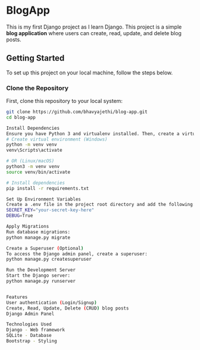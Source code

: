 # BlogApp 

This is my first Django project as I learn Django. This project is a simple **blog application** where users can create, read, update, and delete blog posts.

## Getting Started

To set up this project on your local machine, follow the steps below.

### Clone the Repository

First, clone this repository to your local system:

```sh
git clone https://github.com/bhavyajethi/blog-app.git
cd blog-app

Install Dependencies
Ensure you have Python 3 and virtualenv installed. Then, create a virtual environment and install dependencies:
# Create virtual environment (Windows)
python -m venv venv
venv\Scripts\activate

# OR (Linux/macOS)
python3 -m venv venv
source venv/bin/activate

# Install dependencies
pip install -r requirements.txt

Set Up Environment Variables
Create a .env file in the project root directory and add the following:
SECRET_KEY="your-secret-key-here"
DEBUG=True

Apply Migrations
Run database migrations:
python manage.py migrate

Create a Superuser (Optional)
To access the Django admin panel, create a superuser:
python manage.py createsuperuser

Run the Development Server
Start the Django server:
python manage.py runserver


Features
User authentication (Login/Signup)
Create, Read, Update, Delete (CRUD) blog posts
Django Admin Panel

Technologies Used
Django - Web framework
SQLite - Database
Bootstrap - Styling

